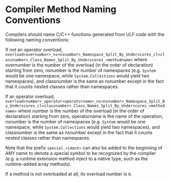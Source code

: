 # Compiler Method Naming Conventions

Compilers should name C/C++ functions generated from ULF code with the following naming conventions:

If not an operator overload, `overload<overnumber>_ns<nsnumber>_Namespace_Split_By_Underscores_cl<classnumber>_Class_Names_Split_By_Underscores_<methodname>` where overnumber is the number of the overload (in the order of declaration) starting from zero, nsnumber is the number of namespaces (e.g. `System` would be one namespace, while `System.Collections` would yield two namespaces), and classnumber is the same as nsnumber except in the fact that it counts nested classes rather than namespaces.

If an operator overload,
`overload<number>_operator<operatorname>_ns<nsnumber>_Namespace_Split_By_Underscores_cl<classnumber>_Class_Names_Split_By_Underscores_<methodname>` where number is the number of the overload (in the order of declaration) starting from zero, operatorname is the name of the operation, nsnumber is the number of namespaces (e.g. `System` would be one namespace, while `System.Collections` would yield two namespaces), and classnumber is the same as nsnumber except in the fact that it counts nested classes rather than namespaces.

Note that the prefix `special_<ident>` can also be added to the beginning of ANY name to denote a special symbol to be recognized by the compiler (e.g. a runtime extension method inject to a native type, such as the runtime-added array methods).

If a method is not overloaded at all, its overload number is `0`.